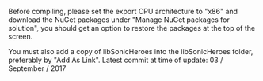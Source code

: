 Before compiling, please set the export CPU architecture to "x86" and download the NuGet packages under "Manage NuGet packages for solution", you should get an option to restore the packages at the top of the screen.

You must also add a copy of libSonicHeroes into the libSonicHeroes folder, preferably by "Add As Link".
Latest commit at time of update: 03 / September / 2017
